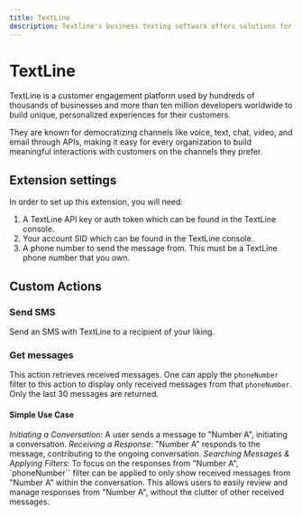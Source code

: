 ```yaml
---
title: TextLine
description: Textline's business texting software offers solutions for sales, marketing, customer service and beyond. Utilize the power of SMS to grow quickly.
---
```


# TextLine

TextLine is a customer engagement platform used by hundreds of thousands of businesses and more than ten million developers worldwide to build unique, personalized experiences for their customers.

They are known for democratizing channels like voice, text, chat, video, and email through APIs, making it easy for every organization to build meaningful interactions with customers on the channels they prefer.

## Extension settings

In order to set up this extension, you will need:

1. A TextLine API key or auth token which can be found in the TextLine console.
2. Your account SID which can be found in the TextLine console.
3. A phone number to send the message from. This must be a TextLine phone number that you own.

## Custom Actions

### Send SMS

Send an SMS with TextLine to a recipient of your liking.

### Get messages

This action retrieves received messages. One can apply the `phoneNumber` filter to this action to display only received messages from that `phoneNumber`.
Only the last 30 messages are returned.

#### Simple Use Case

*Initiating a Conversation*: A user sends a message to "Number A", initiating a conversation.
*Receiving a Response*: "Number A" responds to the message, contributing to the ongoing conversation.
*Searching Messages & Applying Filters*: To focus on the responses from "Number A", `phoneNumber`` filter can be applied to only show received messages from "Number A" within the conversation. This allows users to easily review and manage responses from "Number A", without the clutter of other received messages.

